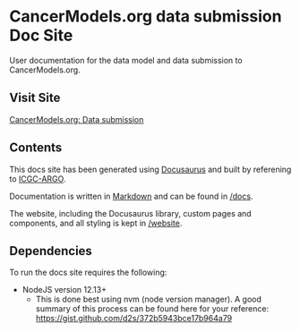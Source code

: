# CancerModels.org data submission Doc Site

User documentation for the data model and data submission to CancerModels.org.

## Visit Site

[CancerModels.org: Data submission](https://www.cancermodels.org/submit)

## Contents

This docs site has been generated using [Docusaurus](https://docusaurus.io/) and built by referening to [ICGC-ARGO](https://github.com/icgc-argo/argo-docs).

Documentation is written in [Markdown](https://github.com/adam-p/markdown-here/wiki/Markdown-Cheatsheet) and can be found in [/docs](docs).

The website, including the Docusaurus library, custom pages and components, and all styling is kept in [/website](website).

## Dependencies

To run the docs site requires the following:

- NodeJS version 12.13+
  - This is done best using nvm (node version manager). A good summary of this process can be found here for your reference: https://gist.github.com/d2s/372b5943bce17b964a79
